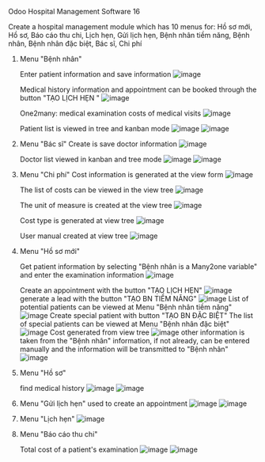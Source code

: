 Odoo Hospital Management Software 16

Create a hospital management module which has 10 menus for: Hồ sơ mới, Hồ sơ, Báo cáo thu chi, Lịch hẹn, Gửi lịch hẹn, Bệnh nhân tiềm năng, Bệnh nhân, Bệnh nhân đặc biệt, Bác sĩ, Chi phí

1. Menu "Bệnh nhân"

   Enter patient information and save information
    ![image](https://github.com/LeTangDan/Hospital_Odoo_16/assets/137615576/b9053b6f-3d27-4038-88a0-9b5dd9a1a166)
   
   Medical history information and appointment can be booked through the button "TẠO LỊCH HẸN "
    ![image](https://github.com/LeTangDan/Hospital_Odoo_16/assets/137615576/e5deac97-d1d0-4197-8e06-57fcda5a61e1)
   
   One2many: medical examination costs of medical visits
     ![image](https://github.com/LeTangDan/Hospital_Odoo_16/assets/137615576/559ffd35-75d4-4b6e-bb49-7edf12a69017)

   Patient list is viewed in tree and kanban mode
   ![image](https://github.com/LeTangDan/Hospital_Odoo_16/assets/137615576/654cf011-2d13-4424-b019-fa7adbab02e3)
   ![image](https://github.com/LeTangDan/Hospital_Odoo_16/assets/137615576/71601b12-40f8-4116-aab1-c4a3f684299c)

2. Menu "Bác sĩ"
   Create is save doctor information
   ![image](https://github.com/LeTangDan/Hospital_Odoo_16/assets/137615576/75b95b37-9ea1-4a4e-a6db-f5d73b1a028b)

   Doctor list viewed in kanban and tree mode
   ![image](https://github.com/LeTangDan/Hospital_Odoo_16/assets/137615576/fd3eae56-ee50-4a5b-96cd-baa39a3f6b12)
   ![image](https://github.com/LeTangDan/Hospital_Odoo_16/assets/137615576/ca42a616-5f54-4b34-9965-21b26db82066)

3. Menu "Chi phí"
   Cost information is generated at the view form
   ![image](https://github.com/LeTangDan/Hospital_Odoo_16/assets/137615576/b73ad112-d18d-4338-933c-779c75e678e8)

    The list of costs can be viewed in the view tree
   ![image](https://github.com/LeTangDan/Hospital_Odoo_16/assets/137615576/621e00b6-82f5-462d-8924-cdbc7ef4a57f)

   The unit of measure is created at the view tree
   ![image](https://github.com/LeTangDan/Hospital_Odoo_16/assets/137615576/aa847649-ac42-4746-8013-564c00475d38)

    Cost type is generated at view tree
   ![image](https://github.com/LeTangDan/Hospital_Odoo_16/assets/137615576/ce1eabee-08ae-4d44-a47d-7dc51b4023f4)

    User manual created at view tree
   ![image](https://github.com/LeTangDan/Hospital_Odoo_16/assets/137615576/8bb140e2-315d-467c-a1fe-7b856f2c25a9)

4. Menu "Hồ sơ mới"

   Get patient information by selecting "Bệnh nhân is a Many2one variable" and enter the examination information
   ![image](https://github.com/LeTangDan/Hospital_Odoo_16/assets/137615576/9c3faf23-a453-4a6c-ba5d-5d6caecb7216)

    Create an appointment with the button "TẠO LỊCH HẸN"
   ![image](https://github.com/LeTangDan/Hospital_Odoo_16/assets/137615576/01096346-1060-4764-ad67-3c6b27f785ad)
   generate a lead with the button "TẠO BN TIỀM NĂNG"
   ![image](https://github.com/LeTangDan/Hospital_Odoo_16/assets/137615576/c7d8b351-903a-43d1-bdde-d731ba58d108)
   List of potential patients can be viewed at Menu "Bệnh nhân tiềm năng"
   ![image](https://github.com/LeTangDan/Hospital_Odoo_16/assets/137615576/ab2c950f-872f-4c22-91fa-e849aed8b3a1)
   Create special patient with button "TẠO BN ĐẶC BIỆT"
   The list of special patients can be viewed at Menu "Bệnh nhân đặc biệt"
   ![image](https://github.com/LeTangDan/Hospital_Odoo_16/assets/137615576/2edc21d5-b635-4328-baf4-f8057b3efe45)
   Cost generated from view tree
   ![image](https://github.com/LeTangDan/Hospital_Odoo_16/assets/137615576/8ed5e01f-e26b-4a14-a41f-cfe3b7f597d6)
   other information is taken from the "Bệnh nhân" information, if not already, can be entered manually and the information will be transmitted to "Bệnh nhân"
   ![image](https://github.com/LeTangDan/Hospital_Odoo_16/assets/137615576/981eb899-0f26-4733-aab7-cb5645602ad5)

5. Menu "Hồ sơ"

    find medical history
   ![image](https://github.com/LeTangDan/Hospital_Odoo_16/assets/137615576/f6888e57-0f09-4689-96c7-6f92f789b9cc)
   ![image](https://github.com/LeTangDan/Hospital_Odoo_16/assets/137615576/53e1f28b-358e-490a-ae8c-ebf269c8a542)

6. Menu "Gửi lịch hẹn" used to create an appointment
  ![image](https://github.com/LeTangDan/Hospital_Odoo_16/assets/137615576/ce583319-3c96-4663-b50d-5934131e6d63)
   ![image](https://github.com/LeTangDan/Hospital_Odoo_16/assets/137615576/766e54a0-d7bd-403c-af46-d261933b579d)

7. Menu "Lịch hẹn"
   ![image](https://github.com/LeTangDan/Hospital_Odoo_16/assets/137615576/b3fe303e-ea93-4211-ad10-23e51db7ecc2)

8. Menu "Báo cáo thu chi"

   Total cost of a patient's examination
   ![image](https://github.com/LeTangDan/Hospital_Odoo_16/assets/137615576/d25ab0bc-e31d-41a9-a374-37bae57fcf95)
   ![image](https://github.com/LeTangDan/Hospital_Odoo_16/assets/137615576/001b8ac3-a71f-48a6-a7cb-f86fbe91266b)







   

   

   






   


